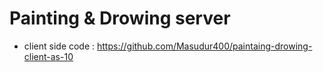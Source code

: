 # Painting & Drowing server
- client side code : https://github.com/Masudur400/paintaing-drowing-client-as-10

 
